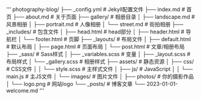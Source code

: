 '''
photography-blog/
├── _config.yml          # Jekyll配置文件
├── index.md             # 首页
├── about.md             # 关于页面
├── gallery/             # 相册目录
│   ├── landscape.md     # 风景相册
│   ├── portrait.md      # 人像相册
│   └── street.md        # 街拍相册
├── _includes/           # 包含文件
│   ├── head.html        # head部分
│   ├── header.html      # 导航栏
│   └── footer.html      # 页脚
├── _layouts/            # 布局文件
│   ├── default.html     # 默认布局
│   ├── page.html        # 页面布局
│   └── post.html        # 文章/相册布局
├── _sass/               # Sass样式
│   ├── _variables.scss  # 变量
│   ├── _layout.scss     # 布局样式
│   └── _gallery.scss    # 相册样式
├── assets/              # 静态资源
│   ├── css/             # CSS文件
│   │   └── style.scss   # 主样式文件
│   ├── js/              # JavaScript
│   │   └── main.js      # 主JS文件
│   └── images/          # 图片文件
│       ├── photos/      # 你的摄影作品
│       └── logo.png     # 网站logo
└── _posts/              # 博客文章
    └── 2023-01-01-welcome.md
'''
